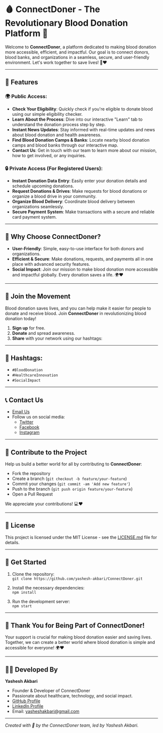 # 🩸 **ConnectDoner** - The Revolutionary Blood Donation Platform 🌟

Welcome to **ConnectDoner**, a platform dedicated to making blood donation more accessible, efficient, and impactful. Our goal is to connect donors, blood banks, and organizations in a seamless, secure, and user-friendly environment. Let's work together to save lives! 💪❤️

---

## 🚀 **Features**

### 🌍 **Public Access:**

- **Check Your Eligibility**: Quickly check if you're eligible to donate blood using our simple eligibility checker.
- **Learn About the Process**: Dive into our interactive "Learn" tab to understand the donation process step by step.
- **Instant News Updates**: Stay informed with real-time updates and news about blood donation and health awareness.
- **Find Blood Donation Camps & Banks**: Locate nearby blood donation camps and blood banks through our interactive map.
- **Contact Us**: Get in touch with our team to learn more about our mission, how to get involved, or any inquiries.

### 🔒 **Private Access (For Registered Users):**

- **Instant Donation Data Entry**: Easily enter your donation details and schedule upcoming donations.
- **Request Donations & Drives**: Make requests for blood donations or organize a blood drive in your community.
- **Organize Blood Delivery**: Coordinate blood delivery between organizations seamlessly.
- **Secure Payment System**: Make transactions with a secure and reliable card payment system.

---

## 🌟 **Why Choose ConnectDoner?**

- **User-Friendly**: Simple, easy-to-use interface for both donors and organizations.
- **Efficient & Secure**: Make donations, requests, and payments all in one place with advanced security features.
- **Social Impact**: Join our mission to make blood donation more accessible and impactful globally. Every donation saves a life. 🌍❤️

---

## 💬 **Join the Movement**

Blood donation saves lives, and you can help make it easier for people to donate and receive blood. Join **ConnectDoner** in revolutionizing blood donation today!

1. **Sign up** for free.
2. **Donate** and spread awareness.
3. **Share** with your network using our hashtags:

---

## 📢 **Hashtags:**

- `#BloodDonation`
- `#HealthcareInnovation`
- `#SocialImpact`

---

## 📞 **Contact Us**

- [Email Us](mailto:contact@connectdoner.com)
- Follow us on social media:
  - [Twitter](https://twitter.com/ConnectDoner)
  - [Facebook](https://facebook.com/ConnectDoner)
  - [Instagram](https://instagram.com/ConnectDoner)

---

## 🚀 **Contribute to the Project**

Help us build a better world for all by contributing to **ConnectDoner**:

- Fork the repository
- Create a branch (`git checkout -b feature/your-feature`)
- Commit your changes (`git commit -am 'Add new feature'`)
- Push to the branch (`git push origin feature/your-feature`)
- Open a Pull Request

We appreciate your contributions! 💻❤️

---

## 📑 **License**

This project is licensed under the MIT License - see the [LICENSE.md](LICENSE.md) file for details.

---

## 🌱 **Get Started**

1. Clone the repository:  
   `git clone https://github.com/yashesh-akbari/ConnectDoner.git`
   
2. Install the necessary dependencies:  
   `npm install`

3. Run the development server:  
   `npm start`

---

## 🎉 **Thank You for Being Part of ConnectDoner!**

Your support is crucial for making blood donation easier and saving lives. Together, we can create a better world where blood donation is simple and accessible for everyone! 🌍❤️

---

## 👨‍💻 **Developed By**

**Yashesh Akbari**  
- Founder & Developer of ConnectDoner  
- Passionate about healthcare, technology, and social impact.  
- [GitHub Profile](https://github.com/yashesh-akbari)  
- [LinkedIn Profile](https://www.linkedin.com/in/yashesh-akbari)  
- Email: [yasheshakbari@gmail.com](mailto:yasheshakbari@gmail.com)

---

*Created with 💖 by the ConnectDoner team, led by Yashesh Akbari.*
